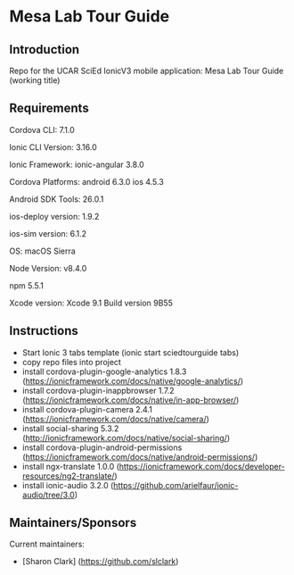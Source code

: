 Mesa Lab Tour Guide
========

## Introduction

Repo for the UCAR SciEd IonicV3 mobile application: Mesa Lab Tour Guide (working title)

## Requirements

Cordova CLI: 7.1.0

Ionic CLI Version: 3.16.0

Ionic Framework: ionic-angular 3.8.0

Cordova Platforms: android 6.3.0 ios 4.5.3

Android SDK Tools: 26.0.1

ios-deploy version: 1.9.2

ios-sim version: 6.1.2

OS: macOS Sierra

Node Version: v8.4.0

npm 5.5.1

Xcode version: Xcode 9.1 Build version 9B55

## Instructions

* Start Ionic 3 tabs template (ionic start sciedtourguide tabs)
* copy repo files into project
* install cordova-plugin-google-analytics 1.8.3 (https://ionicframework.com/docs/native/google-analytics/)
* install cordova-plugin-inappbrowser 1.7.2 (https://ionicframework.com/docs/native/in-app-browser/)
* install cordova-plugin-camera 2.4.1 (https://ionicframework.com/docs/native/camera/)
* install social-sharing 5.3.2 (http://ionicframework.com/docs/native/social-sharing/)
* install cordova-plugin-android-permissions (https://ionicframework.com/docs/native/android-permissions/)
* install ngx-translate 1.0.0 (https://ionicframework.com/docs/developer-resources/ng2-translate/)
* install ionic-audio 3.2.0 (https://github.com/arielfaur/ionic-audio/tree/3.0)


## Maintainers/Sponsors

Current maintainers:

* [Sharon Clark] (https://github.com/slclark)
